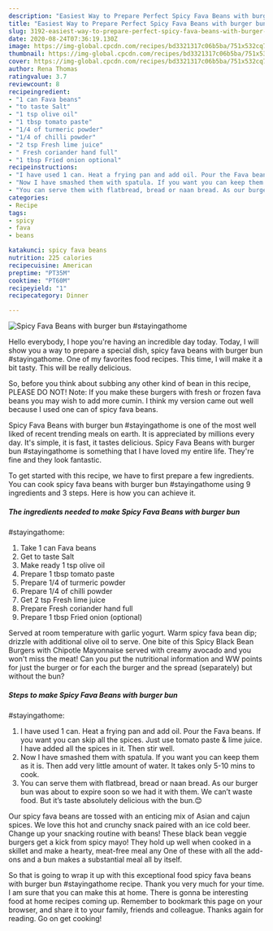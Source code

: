 ```yaml
---
description: "Easiest Way to Prepare Perfect Spicy Fava Beans with burger bun #stayingathome"
title: "Easiest Way to Prepare Perfect Spicy Fava Beans with burger bun #stayingathome"
slug: 3192-easiest-way-to-prepare-perfect-spicy-fava-beans-with-burger-bun-stayingathome
date: 2020-08-24T07:36:19.130Z
image: https://img-global.cpcdn.com/recipes/bd3321317c06b5ba/751x532cq70/spicy-fava-beans-with-burger-bun-stayingathome-recipe-main-photo.jpg
thumbnail: https://img-global.cpcdn.com/recipes/bd3321317c06b5ba/751x532cq70/spicy-fava-beans-with-burger-bun-stayingathome-recipe-main-photo.jpg
cover: https://img-global.cpcdn.com/recipes/bd3321317c06b5ba/751x532cq70/spicy-fava-beans-with-burger-bun-stayingathome-recipe-main-photo.jpg
author: Rena Thomas
ratingvalue: 3.7
reviewcount: 8
recipeingredient:
- "1 can Fava beans"
- "to taste Salt"
- "1 tsp olive oil"
- "1 tbsp tomato paste"
- "1/4 of turmeric powder"
- "1/4 of chilli powder"
- "2 tsp Fresh lime juice"
- " Fresh coriander hand full"
- "1 tbsp Fried onion optional"
recipeinstructions:
- "I have used 1 can. Heat a frying pan and add oil. Pour the Fava beans. If you want you can skip all the spices. Just use tomato paste &amp; lime juice. I have added all the spices in it. Then stir well."
- "Now I have smashed them with spatula. If you want you can keep them as it is. Then add very little amount of water. It takes only 5-10 mins to cook."
- "You can serve them with flatbread, bread or naan bread. As our burger bun was about to expire soon so we had it with them. We can’t waste food. But it’s taste absolutely delicious with the bun.😊"
categories:
- Recipe
tags:
- spicy
- fava
- beans

katakunci: spicy fava beans 
nutrition: 225 calories
recipecuisine: American
preptime: "PT35M"
cooktime: "PT60M"
recipeyield: "1"
recipecategory: Dinner

---
```



![Spicy Fava Beans with burger bun
#stayingathome](https://img-global.cpcdn.com/recipes/bd3321317c06b5ba/751x532cq70/spicy-fava-beans-with-burger-bun-stayingathome-recipe-main-photo.jpg)

Hello everybody, I hope you're having an incredible day today. Today, I will show you a way to prepare a special dish, spicy fava beans with burger bun
#stayingathome. One of my favorites food recipes. This time, I will make it a bit tasty. This will be really delicious.

So, before you think about subbing any other kind of bean in this recipe, PLEASE DO NOT! Note: If you make these burgers with fresh or frozen fava beans you may wish to add more cumin. I think my version came out well because I used one can of spicy fava beans.

Spicy Fava Beans with burger bun
#stayingathome is one of the most well liked of recent trending meals on earth. It is appreciated by millions every day. It's simple, it is fast, it tastes delicious. Spicy Fava Beans with burger bun
#stayingathome is something that I have loved my entire life. They're fine and they look fantastic.


To get started with this recipe, we have to first prepare a few ingredients. You can cook spicy fava beans with burger bun
#stayingathome using 9 ingredients and 3 steps. Here is how you can achieve it.

<!--inarticleads1-->

##### The ingredients needed to make Spicy Fava Beans with burger bun
#stayingathome:

1. Take 1 can Fava beans
1. Get to taste Salt
1. Make ready 1 tsp olive oil
1. Prepare 1 tbsp tomato paste
1. Prepare 1/4 of turmeric powder
1. Prepare 1/4 of chilli powder
1. Get 2 tsp Fresh lime juice
1. Prepare  Fresh coriander hand full
1. Prepare 1 tbsp Fried onion (optional)


Served at room temperature with garlic yogurt. Warm spicy fava bean dip; drizzle with additional olive oil to serve. One bite of this Spicy Black Bean Burgers with Chipotle Mayonnaise served with creamy avocado and you won&#39;t miss the meat! Can you put the nutritional information and WW points for just the burger or for each the burger and the spread (separately) but without the bun? 

<!--inarticleads2-->

##### Steps to make Spicy Fava Beans with burger bun
#stayingathome:

1. I have used 1 can. Heat a frying pan and add oil. Pour the Fava beans. If you want you can skip all the spices. Just use tomato paste &amp; lime juice. I have added all the spices in it. Then stir well.
1. Now I have smashed them with spatula. If you want you can keep them as it is. Then add very little amount of water. It takes only 5-10 mins to cook.
1. You can serve them with flatbread, bread or naan bread. As our burger bun was about to expire soon so we had it with them. We can’t waste food. But it’s taste absolutely delicious with the bun.😊


Our spicy fava beans are tossed with an enticing mix of Asian and cajun spices. We love this hot and crunchy snack paired with an ice cold beer. Change up your snacking routine with beans! These black bean veggie burgers get a kick from spicy mayo! They hold up well when cooked in a skillet and make a hearty, meat-free meal any One of these with all the add-ons and a bun makes a substantial meal all by itself. 

So that is going to wrap it up with this exceptional food spicy fava beans with burger bun
#stayingathome recipe. Thank you very much for your time. I am sure that you can make this at home. There is gonna be interesting food at home recipes coming up. Remember to bookmark this page on your browser, and share it to your family, friends and colleague. Thanks again for reading. Go on get cooking!
